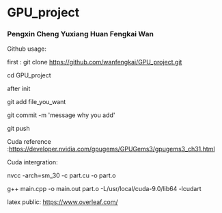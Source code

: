 # GPU_project
### Pengxin Cheng Yuxiang Huan Fengkai Wan


Github usage:

first : git clone https://github.com/wanfengkai/GPU_project.git

cd GPU_project


after init

git add file_you_want

git commit -m 'message why you add'

git push

Cuda reference :https://developer.nvidia.com/gpugems/GPUGems3/gpugems3_ch31.html

Cuda intergration:



nvcc -arch=sm_30 -c part.cu -o part.o

g++ main.cpp -o main.out part.o -L/usr/local/cuda-9.0/lib64 -lcudart

latex public:
https://www.overleaf.com/
 
